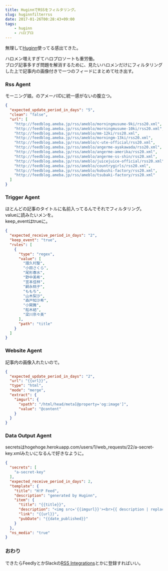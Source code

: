 ```yaml
---
title: HuginnでRSSをフィルタリング。
slug: huginnfilterrss
date: 2017-01-26T00:28:43+09:00
tags:
    - huginn
    - ハロプロ
---
```

無理して[Huginn](https://github.com/cantino/huginn)使ってる感出てきた。  

ハロメン増えすぎてハロプロソートも重労働。  
ブログ記事多すぎ問題を解消するために、見たいハロメンだけにフィルタリングした上で記事内の画像付きで一つのフィードにまとめて吐き出す。   
<!--more-->

### Rss Agent
モーニング娘。のアメーバIDに統一感がないの腹立つ。  
```json
{
  "expected_update_period_in_days": "5",
  "clean": "false",
  "url": [
    "http://feedblog.ameba.jp/rss/ameblo/morningmusume-9ki/rss20.xml",
    "http://feedblog.ameba.jp/rss/ameblo/morningmusume-10ki/rss20.xml",
    "http://feedblog.ameba.jp/rss/ameblo/mm-12ki/rss20.xml",
    "http://feedblog.ameba.jp/rss/ameblo/morningm-13ki/rss20.xml",
    "http://feedblog.ameba.jp/rss/ameblo/c-ute-official/rss20.xml",
    "http://feedblog.ameba.jp/rss/ameblo/angerme-ayakawada/rss20.xml",
    "http://feedblog.ameba.jp/rss/ameblo/angerme-amerika/rss20.xml",
    "http://feedblog.ameba.jp/rss/ameblo/angerme-ss-shin/rss20.xml",
    "http://feedblog.ameba.jp/rss/ameblo/juicejuice-official/rss20.xml",
    "http://feedblog.ameba.jp/rss/ameblo/countrygirls/rss20.xml",
    "http://feedblog.ameba.jp/rss/ameblo/kobushi-factory/rss20.xml",
    "http://feedblog.ameba.jp/rss/ameblo/tsubaki-factory/rss20.xml"
  ]
}
```

### Trigger Agent
ほとんどの記事のタイトルに名前入ってるんでそれでフィルタリング。  
valueに読みたいメンを。  
keep_eventはtrueに。
```json
{
  "expected_receive_period_in_days": "2",
  "keep_event": "true",
  "rules": [
    {
      "type": "regex",
      "value": [
        "譜久村聖",
        "小田さくら",
        "尾形春水",
        "野中美希",
        "宮本佳林",
        "嗣永桃子",
        "ももち",
        "山木梨沙",
        "森戸知沙希",
        "小関舞",
        "船木結",
        "梁川奈々美"
      ],
      "path": "title"
    }
  ]
}
```

### Website Agent
記事内の画像入れたいので。
```json
{
  "expected_update_period_in_days": "2",
  "url": "{{url}}",
  "type": "html",
  "mode": "merge",
  "extract": {
    "imgurl": {
      "xpath": "/html/head/meta[@property='og:image']",
      "value": "@content"
    }
  }
}
```

### Data Output Agent
secretsはhogehoge.herokuapp.com/users/1/web_requests/22/a-secret-key.xmlみたいになるんで好きなように。
```json
{
  "secrets": [
    "a-secret-key"
  ],
  "expected_receive_period_in_days": 2,
  "template": {
    "title": "H!P Feed",
    "description": "generated by Huginn",
    "item": {
      "title": "{{title}}",
      "description": "<img src='{{imgurl}}'><br>{{ description | replace: '<p>『著作権保護のため、記事の一部のみ表示されております。』<\/p>\n\n<\/p>' ''}}",
      "link": "{{url}}",
      "pubDate": "{{date_published}}"
    }
  },
  "ns_media": "true"
}
```

### おわり
できたらFeedlyとかSlackの[RSS Integrations](https://indivi-rnls.slack.com/apps/A0F81R7U7-rss)とかに登録すればいい。
